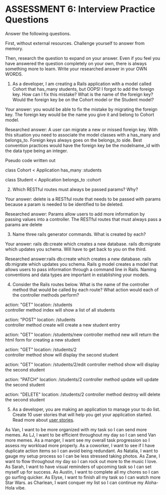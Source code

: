 # ASSESSMENT 6: Interview Practice Questions
Answer the following questions.

First, without external resources. Challenge yourself to answer from memory.

Then, research the question to expand on your answer. Even if you feel you have answered the question completely on your own, there is always something more to learn. Write your researched answer in your OWN WORDS.

1. As a developer, I am creating a Rails application with a model called Cohort that has_many students, but OOPS! I forgot to add the foreign key. How can I fix this mistake? What is the name of the foreign key? Would the foreign key be on the Cohort model or the Student model?

  Your answer: you would be able to fix the mistake by migrating the foreign key. The foreign key would be the name you give it and belong to Cohort model.



  Researched answer: A user can migrate a new or missed foreign key. With this situation you need to associate the model classes with a has_many and belongs_to. Foreign keys always goes on the belongs_to side. Best convention practices would have the foreign key be the modelname_id with the data type being an integer.

  Pseudo code written out

  class Cohort < Application
  has_many :students

  class Student < Application
  belongs_to :cohort

2. Which RESTful routes must always be passed params? Why?

  Your answer: delete is a RESTful route that needs to be passed with params because a param is needed to be identified to be deleted.

  Researched answer: Params allow users to add more information by passing values into a controller. The RESTful routes that must always pass a params are delete



3. Name three rails generator commands. What is created by each?

  Your answer: rails db:create which creates a new database. rails db:migrate which updates you schema. Will have to get back to you on the third.

  Researched answer:rails db:create which creates a new database. rails db:migrate which updates you schema. Rails g model creates a model that allows users to pass information through a command line in Rails. Naming conventions and data types are important in establishing your models.  



4. Consider the Rails routes below. What is the name of the controller method that would be called by each route? What action would each of the controller methods perform?

action: "GET"    location: /students   
controller method index
will show a list of all students        

action: "POST"   location: /students   
controller method create
will create a new student entry     


action: "GET"    location: /students/new
controller method new
will return the html form for creating a new student  


action: "GET"    location: /students/2  
controller method show
will display the second student


action: "GET"    location: /students/2/edit
controller method show
will display the second student    

action: "PATCH"  location: /students/2
controller method update
will update the second student         

action: "DELETE" location: /students/2
controller method destroy
will delete the second student       



5. As a developer, you are making an application to manage your to do list. Create 10 user stories that will help you get your application started. Read more about [user stories](https://www.atlassian.com/agile/project-management/user-stories).


As Van, I want to be more organized with my task so I can send more memes.
As LJ, I want to be efficient throughout my day so I can send Van more memes.
As a manger, I want see my overall task progression so I assess my workload more properly.
As a coworker, I want to see if I have duplicate action items so I can avoid being redundant.
As Natalia, I want to gauge my setup process so I can be less stressed taking photos.
As Zane, I want to flow throughout my day so I can rock out more to the music I love.
As Sarah, I want to have visual reminders of upcoming task so I can set myself up for success.
As Austin, I want to complete all my chores so I can go surfing quicker.
As Elyse, I want to finish all my task so I can watch more Star Wars.
as Charlean, I want conquer my list so I can continue my Aloha-Hola vibe.   
